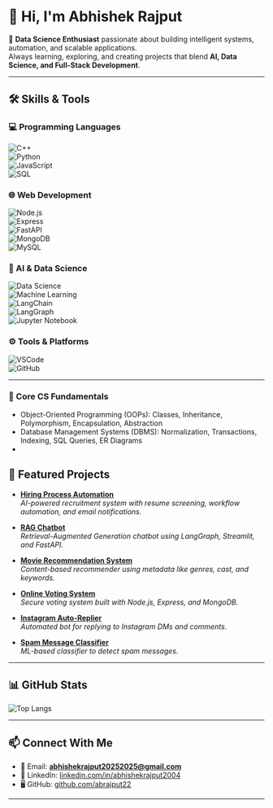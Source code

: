 # 👋 Hi, I'm Abhishek Rajput  

🚀 **Data Science Enthusiast** passionate about building intelligent systems, automation, and scalable applications.  
Always learning, exploring, and creating projects that blend **AI, Data Science, and Full-Stack Development**.  

---

## 🛠️ Skills & Tools  

### 💻 Programming Languages  
![C++](https://img.shields.io/badge/C++-00599C?logo=cplusplus&logoColor=white)  
![Python](https://img.shields.io/badge/Python-3776AB?logo=python&logoColor=white)  
![JavaScript](https://img.shields.io/badge/JavaScript-F7DF1E?logo=javascript&logoColor=black)  
![SQL](https://img.shields.io/badge/SQL-4479A1?logo=postgresql&logoColor=white)  

### 🌐 Web Development  
![Node.js](https://img.shields.io/badge/Node.js-339933?logo=node.js&logoColor=white)  
![Express](https://img.shields.io/badge/Express-000000?logo=express&logoColor=white)  
![FastAPI](https://img.shields.io/badge/FastAPI-009688?logo=fastapi&logoColor=white)  
![MongoDB](https://img.shields.io/badge/MongoDB-47A248?logo=mongodb&logoColor=white)  
![MySQL](https://img.shields.io/badge/MySQL-4479A1?logo=mysql&logoColor=white)  

### 🤖 AI & Data Science  
![Data Science](https://img.shields.io/badge/Data%20Science-blue)  
![Machine Learning](https://img.shields.io/badge/Machine%20Learning-orange)  
![LangChain](https://img.shields.io/badge/LangChain-00A67E?logo=chainlink&logoColor=white)  
![LangGraph](https://img.shields.io/badge/LangGraph-purple)  
![Jupyter Notebook](https://img.shields.io/badge/Jupyter-F37626?logo=jupyter&logoColor=white)  

### ⚙️ Tools & Platforms  
![VSCode](https://img.shields.io/badge/VSCode-0078d7?logo=visual-studio-code&logoColor=white)  
![GitHub](https://img.shields.io/badge/GitHub-181717?logo=github&logoColor=white)  

---
### 📘 Core CS Fundamentals  
- Object-Oriented Programming (OOPs): Classes, Inheritance, Polymorphism, Encapsulation, Abstraction  
- Database Management Systems (DBMS): Normalization, Transactions, Indexing, SQL Queries, ER Diagrams
- 

## 📂 Featured Projects  

- [**Hiring Process Automation**](https://github.com/abrajput22/hiring_process_automation)  
  *AI-powered recruitment system with resume screening, workflow automation, and email notifications.*  

- [**RAG Chatbot**](https://github.com/abrajput22/rag-chatbot)  
  *Retrieval-Augmented Generation chatbot using LangGraph, Streamlit, and FastAPI.*  

- [**Movie Recommendation System**](https://github.com/abrajput22/movie-recommender)  
  *Content-based recommender using metadata like genres, cast, and keywords.*  

- [**Online Voting System**](https://github.com/abrajput22/voting-system-2)  
  *Secure voting system built with Node.js, Express, and MongoDB.*  

- [**Instagram Auto-Replier**](https://github.com/abrajput22/auto-replier)  
  *Automated bot for replying to Instagram DMs and comments.*  

- [**Spam Message Classifier**](https://github.com/abrajput22/spam-message-classification)  
  *ML-based classifier to detect spam messages.*  

---

## 📊 GitHub Stats  

![Top Langs](https://github-readme-stats.vercel.app/api/top-langs/?username=abrajput22&layout=compact&theme=tokyonight)  


---

## 📫 Connect With Me  

- 📧 Email: **abhishekrajput20252025@gmail.com**  
- 💼 LinkedIn: [linkedin.com/in/abhishekrajput2004](https://linkedin.com/in/abhishekrajput2004)  
- 🖥️ GitHub: [github.com/abrajput22](https://github.com/abrajput22)  

---


